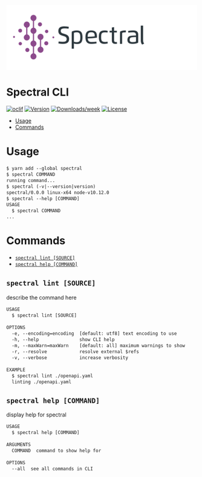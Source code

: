 ![Spectral logo](../../img/spectral-banner.png)

# Spectral CLI

[![oclif](https://img.shields.io/badge/cli-oclif-brightgreen.svg)](https://oclif.io)
[![Version](https://img.shields.io/npm/v/spectral.svg)](https://npmjs.org/package/spectral)
[![Downloads/week](https://img.shields.io/npm/dw/spectral.svg)](https://npmjs.org/package/spectral)
[![License](https://img.shields.io/npm/l/spectral.svg)](https://github.com/stoplightio/spectral/blob/master/package.json)

<!-- toc -->
* [Usage](#usage)
* [Commands](#commands)
<!-- tocstop -->
# Usage
<!-- usage -->
```sh-session
$ yarn add --global spectral
$ spectral COMMAND
running command...
$ spectral (-v|--version|version)
spectral/0.0.0 linux-x64 node-v10.12.0
$ spectral --help [COMMAND]
USAGE
  $ spectral COMMAND
...
```
<!-- usagestop -->
# Commands
<!-- commands -->
* [`spectral lint [SOURCE]`](#spectral-lint-source)
* [`spectral help [COMMAND]`](#spectral-help-command)

## `spectral lint [SOURCE]`

describe the command here

```
USAGE
  $ spectral lint [SOURCE]

OPTIONS
  -e, --encoding=encoding  [default: utf8] text encoding to use
  -h, --help               show CLI help
  -m, --maxWarn=maxWarn    [default: all] maximum warnings to show
  -r, --resolve            resolve external $refs
  -v, --verbose            increase verbosity

EXAMPLE
  $ spectral lint ./openapi.yaml
  linting ./openapi.yaml
```

## `spectral help [COMMAND]`

display help for spectral

```
USAGE
  $ spectral help [COMMAND]

ARGUMENTS
  COMMAND  command to show help for

OPTIONS
  --all  see all commands in CLI
```

<!-- commandsstop -->

